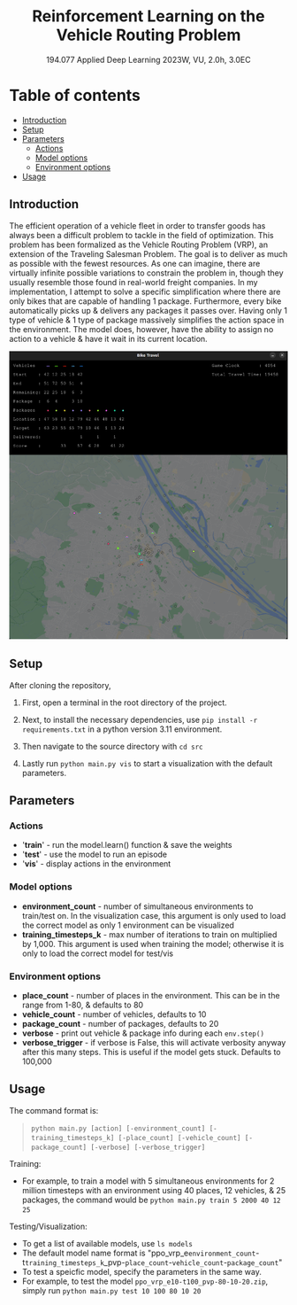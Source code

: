 <h1 style="text-align: center;" align="center">Reinforcement Learning on the Vehicle Routing Problem</h1>
<p style="text-align: center;" align="center">
	194.077 Applied Deep Learning 2023W, VU, 2.0h, 3.0EC<br>
</p>

# Table of contents
* [Introduction](#introduction)
* [Setup](#setup)
* [Parameters](#parameters)
	* [Actions](#actions)
	* [Model options](#model_options)
	* [Environment options](#environment_options)
* [Usage](#usage)

## Introduction <a name="introduction"></a>

The efficient operation of a vehicle fleet in order to transfer goods has always been a difficult problem to tackle in the field of optimization. This problem has been formalized as the Vehicle Routing Problem (VRP), an extension of the Traveling Salesman Problem. The goal is to deliver as much as possible with the fewest resources. As one can imagine, there are virtually infinite possible variations to constrain the problem in, though they usually resemble those found in real-world freight companies. In my implementation, I attempt to solve a specific simplification where there are only bikes that are capable of handling 1 package. Furthermore, every bike automatically picks up &
delivers any packages it passes over. Having only 1 type of vehicle & 1 type of package massively simplifies the action space in the environment. The model does, however, have the ability to assign no action to a vehicle & have it wait in its current location.

![Screenshot from 2025-08-20 21-48-43.png](images/Screenshot%20from%202025-08-20%2021-48-43.png)

## Setup <a name="setup"></a>

After cloning the repository,

1. First, open a terminal in the root directory of the project.

2. Next, to install the necessary dependencies, use `pip install -r requirements.txt` in a python version 3.11 environment.

3. Then navigate to the source directory with `cd src`

4. Lastly run `python main.py vis` to start a visualization with the default parameters.

## Parameters <a name="parameters"></a>

### Actions <a name='actions'></a>
 * '**train**' - run the model.learn() function & save the weights
 * '**test**' - use the model to run an episode
 * '**vis**' - display actions in the environment

### Model options <a name='model_options'></a>
 * **environment_count** - number of simultaneous environments to train/test on. In the visualization case, this argument is only used to load the correct model as only 1 environment can be visualized
 * **training_timesteps_k** - max number of iterations to train on multiplied by 1,000. This argument is used when training the model; otherwise it is only to load the correct model for test/vis

### Environment options <a name='environment_options'></a>
* **place_count** - number of places in the environment. This can be in the range from 1-80, & defaults to 80
* **vehicle_count** - number of vehicles, defaults to 10
* **package_count** - number of packages, defaults to 20
* **verbose** - print out vehicle & package info during each `env.step()`
* **verbose_trigger** - if verbose is False, this will activate verbosity anyway after this many steps. This is useful if the model gets stuck. Defaults to 100,000

## Usage <a name="usage"></a>

The command format is:

> `python main.py [action] [-environment_count] [-training_timesteps_k] [-place_count] [-vehicle_count] [-package_count] [-verbose] [-verbose_trigger]`

Training:
* For example, to train a model with 5 simultaneous environments for 2 million timesteps with an environment using 40 places, 12 vehicles, & 25 packages, the command would be `python main.py train 5 2000 40 12 25`

Testing/Visualization:
* To get a list of available models, use `ls models`
* The default model name format is "ppo_vrp_e`environment_count`-t`training_timesteps_k`_pvp-`place_count`-`vehicle_count`-`package_count`"
* To test a speicfic model, specify the parameters in the same way.
* For example, to test the model `ppo_vrp_e10-t100_pvp-80-10-20.zip`, simply run `python main.py test 10 100 80 10 20`